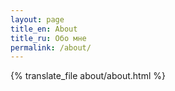 ```yaml
---
layout: page
title_en: About
title_ru: Обо мне
permalink: /about/
---
```


{% translate_file about/about.html %}

